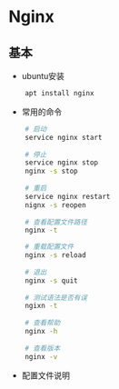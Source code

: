 # Nginx

## 基本

- ubuntu安装

```bash
    apt install nginx 
```

- 常用的命令

```bash
    # 启动
    service nginx start
    
    # 停止
    service nginx stop
    nginx -s stop 
    
    # 重启
    service nginx restart
    nignx -s reopen
    
    # 查看配置文件路径
    nginx -t 

    # 重载配置文件
    nginx -s reload
    
    # 退出
    nginx -s quit
    
    # 测试语法是否有误
    ngixn -t     
    
    # 查看帮助
    nginx -h 
    
    # 查看版本
    nginx -v
```

- 配置文件说明

```editorconfig
    
```
